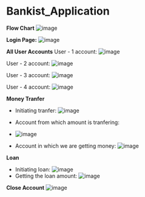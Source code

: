 # Bankist_Application

**Flow Chart**
![image](https://user-images.githubusercontent.com/45042261/229334527-55135bf5-fb36-4cb9-bc8d-db0fa3473608.png)

**Login Page:**
![image](https://user-images.githubusercontent.com/45042261/229334519-bf041e4f-b1c9-4f23-9998-868723599553.png)

**All User Accounts**
User - 1 account:
![image](https://user-images.githubusercontent.com/45042261/229334576-c7391b7e-0b4d-4ac0-90ab-b61c1dafbdbb.png)

User - 2 account:
![image](https://user-images.githubusercontent.com/45042261/229334631-1a45df7c-eb03-410b-98b4-9ab4d3427120.png)

User - 3 account:
![image](https://user-images.githubusercontent.com/45042261/229334667-51b63580-0e3e-4f64-861e-7d4f70d357d6.png)

User - 4 account:
![image](https://user-images.githubusercontent.com/45042261/229334680-9c3aba41-9597-45a1-8e70-dafeff773e3f.png)

**Money Tranfer**
- Initiating tranfer:
![image](https://user-images.githubusercontent.com/45042261/229334836-ff87c193-bafa-40ff-b4d1-7746ba1b8b5b.png)

- Account from which amount is tranfering:
- ![image](https://user-images.githubusercontent.com/45042261/229334921-8d5ee2a0-eec5-4225-8e5b-90a21406a7bb.png)

- Account in which we are getting money:
![image](https://user-images.githubusercontent.com/45042261/229334969-4419154f-712d-4a73-9bc4-fabb0234105a.png)

**Loan**
- Initiating loan:
![image](https://user-images.githubusercontent.com/45042261/229335053-9dbd25c8-96e7-4f79-b23e-ab23fffe42f8.png)
- Getting the loan amount:
![image](https://user-images.githubusercontent.com/45042261/229335095-ac2961a7-2569-4884-a318-2eebd15d5ffd.png)

**Close Account**
![image](https://user-images.githubusercontent.com/45042261/229335129-b6f95a34-d5ee-4f31-8000-498498297dba.png)
